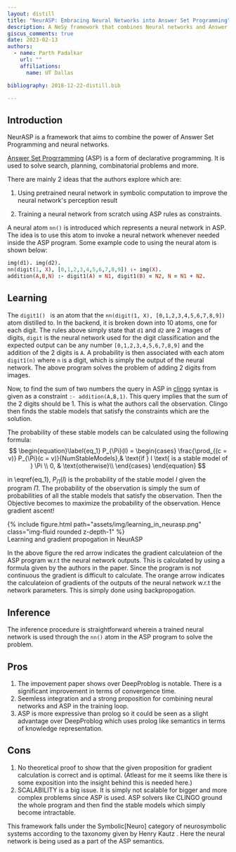 ```yaml
---
layout: distill
title: "NeurASP: Embracing Neural Networks into Answer Set Programming"
description: A NeSy framework that combines Neural networks and Answer Set Programming
giscus_comments: true
date: 2023-02-13
authors:
  - name: Parth Padalkar
    url: ""
    affiliations:
      name: UT Dallas

bibliography: 2018-12-22-distill.bib

---
```

## Introduction
NeurASP <d-cite key="neurasp"></d-cite> is a framework that aims to combine the power of Answer Set Programming and neural networks. 

[Answer Set Progrramming](https://en.wikipedia.org/wiki/Answer_set_programming) (ASP) is a form of declarative programming. It is used to solve search, planning, combinatorial problems and more.

There are mainly 2 ideas that the authors explore which are:

1. Using pretrained neural network in symbolic computation to improve the neural network's perception result

2. Training a neural network from scratch using ASP rules as constraints.

 
A neural atom `nn()` is introduced which represents a neural network in ASP. The idea is to use this atom to invoke a neural network whenever needed inside the ASP program.
Some example code to using the neural atom is shown below:

```prolog
img(d1). img(d2).
nn(digit(1, X), [0,1,2,3,4,5,6,7,8,9]) :- img(X).
addition(A,B,N) :- digit1(A) = N1, digit1(B) = N2, N = N1 + N2.
```

## Learning
The ```digit1() ``` is an atom that the ```nn(digit(1, X), [0,1,2,3,4,5,6,7,8,9])``` atom distilled to.
In the backend, it is broken down into 10 atoms, one for each digit.
The rules above simply state that `d1` and `d2` are 2 images of digits, ```digit``` is the neural network used for the digit classification and 
the expected output can be any number `[0,1,2,3,4,5,6,7,8,9]` and the addition of the 2 digits is `A`.
A probability is then associated with each atom `digit1(n)` where `n` is a digit, which is simply the output of the neural network.
The above program solves the problem of adding 2 digits from images.

Now, to find the sum of two numbers the query in ASP in [clingo](https://potassco.org/clingo/) syntax is given as a constraint `:- addition(A,B,1)`.
This query implies that the sum of the 2 digits should be 1. This is what the authors call the observation. Clingo then finds the 
stable models that satisfy the constraints which are the solution.

The probability of these stable models can be calculated using the following formula:
$$
\begin{equation}\label{eq_1}
    P_{\Pi}(I) = 
\begin{cases}
    \frac{\prod_{(c = v)} P_{\Pi}(c = v)}{NumStableModels},& \text{if } I \text{ is a stable model of } \Pi \\
    0,              & \text{otherwise}\\
\end{cases}
\end{equation}
$$

in \eqref{eq_1}, $P_{\Pi}(I)$ is the probability of the stable model $I$ given the program $\Pi$.
The probability of the observation is simply the sum of probabilities of all the stable models that satisfy the observation.
Then the Objective becomes to maximize the probability of the observation. Hence gradient ascent!

<div class="row mt-3">
    <div class="col-sm mt-3 mt-md-0">
        {% include figure.html path="assets/img/learning_in_neurasp.png" class="img-fluid rounded z-depth-1" %}
    </div>
</div>
<div class="caption">
    Learning and gradient propogation in NeurASP
</div>

In the above figure the red arrow indicates the gradient calculateion of the ASP program w.r.t the neural network outputs.
This is calculated by using a formula given by the authors in the paper. Since the program is not continuous the gradient
is difficult to calculate.
The orange arrow indicates the calculateion of gradients of the outputs of the neural network w.r.t the network parameters.
This is simply done using backpropogation.

## Inference
The inference procedure is straightforward wherein a trained neural network is used through the `nn()` atom in the ASP
program to solve the problem.

## Pros
1. The impovement paper shows over DeepProblog <d-cite key="deepproblog"></d-cite> is notable. There is a significant improvement in terms of convergence time.
2. Seemless integration and a strong proposition for combining neural networks and ASP in the training loop. 
3. ASP is more expressive than prolog so it could be seen as a slight advantage over DeepProblog which uses prolog like semantics in terms of knowledge representation.

## Cons
1. No theoretical proof to show that the given proposition for gradient calculation is correct and is optimal. (Atleast for me it seems like there is some exposition into the insight behind this is needed here.)
2. SCALABILITY is a big issue. It is simply not scalable for bigger and more complex problems since ASP is used. ASP solvers like CLINGO ground the whole program and then find the stable models which simply become intractable.

This framework falls under the Symbolic[Neuro] category of neurosymbolic systems according to the taxonomy given by Henry Kautz <d-cite key = "NeSytaxonomy"></d-cite>.
Here the neural network is being used as a part of the ASP semantics.
